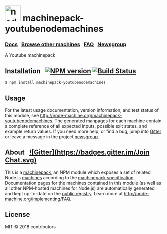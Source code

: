 
<h1>
  <a href="http://node-machine.org" title="Node-Machine public registry"><img alt="node-machine logo" title="Node-Machine Project" src="http://node-machine.org/images/machine-anthropomorph-for-white-bg.png" width="50" /></a>
  machinepack-youtubenodemachines
</h1>

### [Docs](http://node-machine.org/machinepack-youtubenodemachines) &nbsp; [Browse other machines](http://node-machine.org/machinepacks) &nbsp;  [FAQ](http://node-machine.org/implementing/FAQ)  &nbsp;  [Newsgroup](https://groups.google.com/forum/?hl=en#!forum/node-machine)

A Youtube machinepack


## Installation &nbsp; [![NPM version](https://badge.fury.io/js/machinepack-youtubenodemachines.svg)](http://badge.fury.io/js/machinepack-youtubenodemachines) [![Build Status](https://travis-ci.org/mikermcneil/machinepack-youtubenodemachines.png?branch=master)](https://travis-ci.org/mikermcneil/machinepack-youtubenodemachines)

```sh
$ npm install machinepack-youtubenodemachines
```

## Usage

For the latest usage documentation, version information, and test status of this module, see <a href="http://node-machine.org/machinepack-youtubenodemachines" title="A Youtube machinepack (for node.js)">http://node-machine.org/machinepack-youtubenodemachines</a>.  The generated manpages for each machine contain a complete reference of all expected inputs, possible exit states, and example return values.  If you need more help, or find a bug, jump into [Gitter](https://gitter.im/node-machine/general) or leave a message in the project [newsgroup](https://groups.google.com/forum/?hl=en#!forum/node-machine).

## About  &nbsp; [![Gitter](https://badges.gitter.im/Join Chat.svg)](https://gitter.im/node-machine/general?utm_source=badge&utm_medium=badge&utm_campaign=pr-badge&utm_content=badge)

This is a [machinepack](http://node-machine.org/machinepacks), an NPM module which exposes a set of related Node.js [machines](http://node-machine.org/spec/machine) according to the [machinepack specification](http://node-machine.org/spec/machinepack).
Documentation pages for the machines contained in this module (as well as all other NPM-hosted machines for Node.js) are automatically generated and kept up-to-date on the <a href="http://node-machine.org" title="Public machine registry for Node.js">public registry</a>.
Learn more at <a href="http://node-machine.org/implementing/FAQ" title="Machine Project FAQ (for implementors)">http://node-machine.org/implementing/FAQ</a>.

## License

MIT &copy; 2018 contributors

